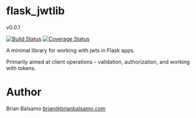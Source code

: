 # flask_jwtlib

v0.0.1

[![Build Status](https://travis-ci.org/bnbalsamo/flask_jwtlib.svg?branch=master)](https://travis-ci.org/bnbalsamo/flask_jwtlib) [![Coverage Status](https://coveralls.io/repos/github/bnbalsamo/flask_jwtlib/badge.svg?branch=master)](https://coveralls.io/github/bnbalsamo/flask_jwtlib?branch=master)

A minimal library for working with jwts in Flask apps.

Primarily aimed at client operations - validation, authorization, and working with tokens.

# Author
Brian Balsamo <brian@brianbalsamo.com>
